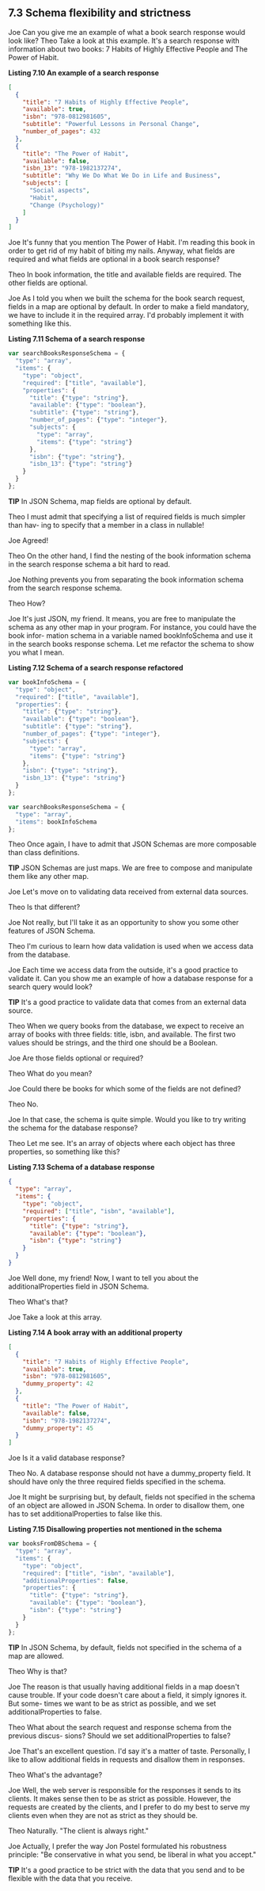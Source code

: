 ## 7.3 Schema flexibility and strictness

Joe Can you give me an example of what a book search response would look like?
Theo Take a look at this example. It's a search response with information about two
books: 7 Habits of Highly Effective People and The Power of Habit.

**Listing 7.10 An example of a search response**
```json
[
  {
    "title": "7 Habits of Highly Effective People",
    "available": true,
    "isbn": "978-0812981605",
    "subtitle": "Powerful Lessons in Personal Change",
    "number_of_pages": 432
  },
  {
    "title": "The Power of Habit",
    "available": false,
    "isbn_13": "978-1982137274",
    "subtitle": "Why We Do What We Do in Life and Business",
    "subjects": [
      "Social aspects",
      "Habit",
      "Change (Psychology)"
    ]
  }
]
```

Joe It's funny that you mention The Power of Habit. I'm reading this book in order
to get rid of my habit of biting my nails. Anyway, what fields are required and
what fields are optional in a book search response?

Theo In book information, the title and available fields are required. The other
fields are optional.

Joe As I told you when we built the schema for the book search request, fields in a
map are optional by default. In order to make a field mandatory, we have to
include it in the required array. I'd probably implement it with something
like this.

**Listing 7.11 Schema of a search response**
```javascript
var searchBooksResponseSchema = {
  "type": "array",
  "items": {
    "type": "object",
    "required": ["title", "available"],
    "properties": {
      "title": {"type": "string"},
      "available": {"type": "boolean"},
      "subtitle": {"type": "string"},
      "number_of_pages": {"type": "integer"},
      "subjects": {
        "type": "array",
        "items": {"type": "string"}
      },
      "isbn": {"type": "string"},
      "isbn_13": {"type": "string"}
    }
  }
};
```

**TIP** In JSON Schema, map fields are optional by default.

Theo I must admit that specifying a list of required fields is much simpler than hav-
ing to specify that a member in a class in nullable!

Joe Agreed!

Theo On the other hand, I find the nesting of the book information schema in the
search response schema a bit hard to read.

Joe Nothing prevents you from separating the book information schema from the
search response schema.

Theo How?

Joe It's just JSON, my friend. It means, you are free to manipulate the schema as
any other map in your program. For instance, you could have the book infor-
mation schema in a variable named bookInfoSchema and use it in the search
books response schema. Let me refactor the schema to show you what I mean.

**Listing 7.12 Schema of a search response refactored**
```javascript
var bookInfoSchema = {
  "type": "object",
  "required": ["title", "available"],
  "properties": {
    "title": {"type": "string"},
    "available": {"type": "boolean"},
    "subtitle": {"type": "string"},
    "number_of_pages": {"type": "integer"},
    "subjects": {
      "type": "array",
      "items": {"type": "string"}
    },
    "isbn": {"type": "string"},
    "isbn_13": {"type": "string"}
  }
};

var searchBooksResponseSchema = {
  "type": "array",
  "items": bookInfoSchema
};
```

Theo Once again, I have to admit that JSON Schemas are more composable than
class definitions.

**TIP** JSON Schemas are just maps. We are free to compose and manipulate them like
any other map.

Joe Let's move on to validating data received from external data sources.

Theo Is that different?

Joe Not really, but I'll take it as an opportunity to show you some other features of
JSON Schema.

Theo I'm curious to learn how data validation is used when we access data from the
database.

Joe Each time we access data from the outside, it's a good practice to validate it.
Can you show me an example of how a database response for a search query
would look?

**TIP** It's a good practice to validate data that comes from an external data source.

Theo When we query books from the database, we expect to receive an array of
books with three fields: title, isbn, and available. The first two values should
be strings, and the third one should be a Boolean.

Joe Are those fields optional or required?

Theo What do you mean?

Joe Could there be books for which some of the fields are not defined?

Theo No.

Joe In that case, the schema is quite simple. Would you like to try writing the
schema for the database response?

Theo Let me see. It's an array of objects where each object has three properties, so
something like this?

**Listing 7.13 Schema of a database response**
```json
{
  "type": "array",
  "items": {
    "type": "object",
    "required": ["title", "isbn", "available"],
    "properties": {
      "title": {"type": "string"},
      "available": {"type": "boolean"},
      "isbn": {"type": "string"}
    }
  }
}
```

Joe Well done, my friend! Now, I want to tell you about the additionalProperties
field in JSON Schema.

Theo What's that?

Joe Take a look at this array.

**Listing 7.14 A book array with an additional property**
```json
[
  {
    "title": "7 Habits of Highly Effective People",
    "available": true,
    "isbn": "978-0812981605",
    "dummy_property": 42
  },
  {
    "title": "The Power of Habit",
    "available": false,
    "isbn": "978-1982137274",
    "dummy_property": 45
  }
]
```

Joe Is it a valid database response?

Theo No. A database response should not have a dummy_property field. It should
have only the three required fields specified in the schema.

Joe It might be surprising but, by default, fields not specified in the schema of an
object are allowed in JSON Schema. In order to disallow them, one has to set
additionalProperties to false like this.

**Listing 7.15 Disallowing properties not mentioned in the schema**
```javascript
var booksFromDBSchema = {
  "type": "array",
  "items": {
    "type": "object",
    "required": ["title", "isbn", "available"],
    "additionalProperties": false,
    "properties": {
      "title": {"type": "string"},
      "available": {"type": "boolean"},
      "isbn": {"type": "string"}
    }
  }
};
```

**TIP** In JSON Schema, by default, fields not specified in the schema of a map are
allowed.

Theo Why is that?

Joe The reason is that usually having additional fields in a map doesn't cause
trouble. If your code doesn't care about a field, it simply ignores it. But some-
times we want to be as strict as possible, and we set additionalProperties
to false.

Theo What about the search request and response schema from the previous discus-
sions? Should we set additionalProperties to false?

Joe That's an excellent question. I'd say it's a matter of taste. Personally, I like to
allow additional fields in requests and disallow them in responses.

Theo What's the advantage?

Joe Well, the web server is responsible for the responses it sends to its clients. It
makes sense then to be as strict as possible. However, the requests are created
by the clients, and I prefer to do my best to serve my clients even when they are
not as strict as they should be.

Theo Naturally. "The client is always right."

Joe Actually, I prefer the way Jon Postel formulated his robustness principle: "Be
conservative in what you send, be liberal in what you accept."

**TIP** It's a good practice to be strict with the data that you send and to be flexible with
the data that you receive.